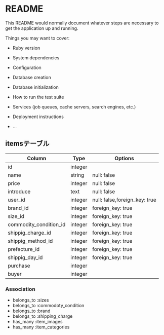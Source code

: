 # README

This README would normally document whatever steps are necessary to get the
application up and running.

Things you may want to cover:

* Ruby version

* System dependencies

* Configuration

* Database creation

* Database initialization

* How to run the test suite

* Services (job queues, cache servers, search engines, etc.)

* Deployment instructions

* ...

## itemsテーブル

|Column|Type|Options|
|------|----|-------|
|id|integer||
|name|string|null: false|
|price|integer|null: false|
|introduce|text|null: false|
|user_id|integer|null: false,foreign_key: true|
|brand_id|integer|foreign_key: true|
|size_id|integer|foreign_key: true|
|commodity_condition_id|integer|foreign_key: true|
|shippig_charge_id|integer|foreign_key: true|
|shippig_method_id|integer|foreign_key: true|
|prefecture_id|integer|foreign_key: true|
|shippig_day_id|integer|foreign_key: true|
|purchase|integer||
|buyer|integer||


### Association
- belongs_to :sizes
- belongs_to :commodoty_condition
- belongs_to :brand
- belongs_to :shipping_charge
- has_many :item_images
- has_many :item_categories
